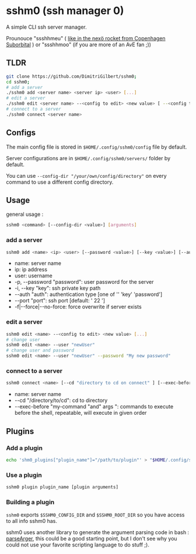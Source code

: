 # sshm0 (ssh manager 0)

A simple CLI ssh server manager.

Prounouce "ssshhmeu" ( [like in the nexö rocket from Copenhagen Suborbital](https://copenhagensuborbitals.com/a-walkthrough-of-the-nexo-ii-rocket-part-i/) ) or "ssshhmoo" (if you are more of an AvE fan ;))

## TLDR

```bash
git clone https://github.com/DimitriGilbert/sshm0;
cd sshm0;
# add a server
./sshm0 add <server name> <server ip> <user> [...]
# edit a server
./sshm0 edit <server name> --<config to edit> <new value> [ --<config to edit 2> <new value 2>]
# connect to a server
./sshm0 connect <server name>
```

## Configs

The main config file is stored in `$HOME/.config/sshm0/config` file by default.

Server configurations are in `$HOME/.config/sshm0/servers/` folder by default.

You can use `--config-dir "/your/own/config/directory"` on every command to use a different config directory.

## Usage

general usage :

```bash
sshm0 <command> [--config-dir <value>] [arguments]
```

### add a server

```bash
sshm0 add <name> <ip> <user> [--password <value>] [--key <value>] [--auth <value>] [--port <value>] [--[no-]force]
```

* name: server name
* ip: ip address
* user: username
* -p, --password "password": user password for the server
* -i, --key "key": ssh private key path
* --auth "auth": authentication type [one of '' 'key' 'password']
* --port "port": ssh port [default: ' 22 ']
* -f|--force|--no-force: force overwrite if server exists

### edit a server

```bash
sshm0 edit <name> --<config to edit> <new value> [...]
# change user
sshm0 edit <name> --user "newUser"
# change user and password
sshm0 edit <name> --user "newUser" --password "My new password"
```

### connect to a server

```bash
sshm0 connect <name> [--cd "directory to cd on connect" ] [--exec-before "command to exec before" [--exec-before "..."]] [command to execute]
```

* name: server name
* --cd "/directory/to/cd": cd to directory
* --exec-before "my-command \"and\" args ": commands to execute before the shell, repeatable, will execute in given order

## Plugins

### Add a plugin

```bash
echo 'shm0_plugins["plugin_name"]="/path/to/plugin"' > "$HOME/.config/sshm0/config";
```

### Use a plugin

```bash
sshm0 plugin plugin_name [plugin arguments]
```

### Building a plugin

`sshm0` exports `$SSHM0_CONFIG_DIR` and `$SSHM0_ROOT_DIR` so you have access to all info sshm0 has.

sshm0 uses another library to generate the argument parsing code in bash : [parseArger](https://github.com/DimitriGilbert/parseArger), this could be a good starting point, but I don't see why you could not use your favorite scripting language to do stuff ;).
